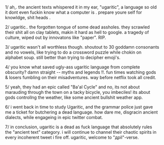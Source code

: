 1/ ah,. the ancient texts whispered it in my ear, "ugaritic", a language so old it dont even fuckin know what a computer is . prepare youre self for knowldge, shit heads . 

2/ ugaritic.. the forgotten tongue of some dead assholes. they scrawled their shit all on clay tablets, makin it hard as hell to google. a tragedy of culture, wiped out by innovatons like "paper". RIP. 

3/ ugaritic wasn't all worthless though. shoutout to 30 goddamn consonants and no vowels, like trying to do a crossword puzzle while chokin on alphabet soup. still better than trying to decipher emoji's. 

4/ you know what saved ugly-ass ugaritic language from complete obscurity? damn straight -- myths and legends !!. fun times watching gods & losers fumbling on their misadventures. way before netflix took all credit.

5/ yeah, they had an epic called "Ba'al Cycle" and no, its not about marauding through the town on a tacky bicycle, you imbeciles! its about gods controllng the weather, like some ancient bullshit weather app.

6/ i went back in time to study Ugaritic, and the grammar police just gave me a ticket for butchering a dead language. how dare me, disgracin ancient dialects, while engageing in epic twitter combat.

7/ in conclusion, ugaritic is a dead as fuck language that absolutely rules the "ancient text" category. i will continue to channel their chaotic spirits in every incoherent tweet i fire off. ugaritic, welcome to "дрil"-verse.